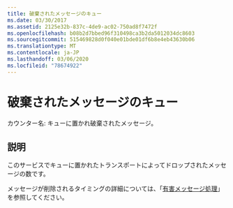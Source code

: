 ```yaml
---
title: 破棄されたメッセージのキュー
ms.date: 03/30/2017
ms.assetid: 2125e32b-837c-4de9-ac02-750ad8f7472f
ms.openlocfilehash: b08b2d7bbed96f310498ca3b2da5012034dc8603
ms.sourcegitcommit: 515469828d0f040e01bde01df6b8e4eb43630b06
ms.translationtype: MT
ms.contentlocale: ja-JP
ms.lasthandoff: 03/06/2020
ms.locfileid: "78674922"
---
```

# <a name="queue-dropped-messages"></a>破棄されたメッセージのキュー
カウンター名: キューに置かれ破棄されたメッセージ。  
  
## <a name="description"></a>説明  
 このサービスでキューに置かれたトランスポートによってドロップされたメッセージの数です。  
  
 メッセージが削除されるタイミングの詳細については、「[有害メッセージ処理](../../feature-details/poison-message-handling.md)」を参照してください。
